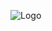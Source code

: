 ![Logo](https://user-images.githubusercontent.com/78099492/115051531-35a68a80-9edd-11eb-898e-cbb9a6eab984.png)
